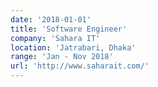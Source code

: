 ```yaml
---
date: '2018-01-01'
title: 'Software Engineer'
company: 'Sahara IT'
location: 'Jatrabari, Dhaka'
range: 'Jan - Nov 2018'
url: 'http://www.saharait.com/'
---
```

